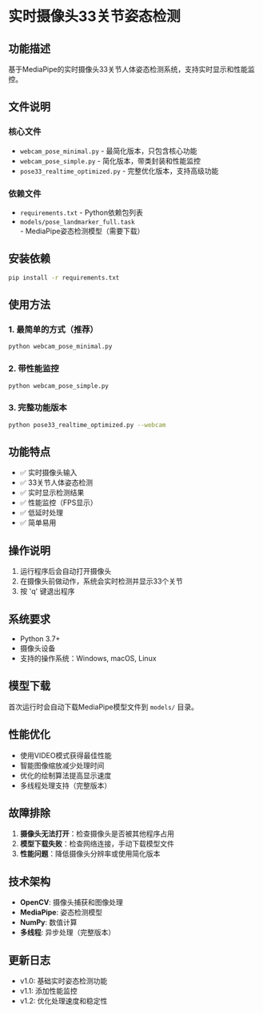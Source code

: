 # 实时摄像头33关节姿态检测

## 功能描述
基于MediaPipe的实时摄像头33关节人体姿态检测系统，支持实时显示和性能监控。

## 文件说明

### 核心文件
- `webcam_pose_minimal.py` - 最简化版本，只包含核心功能
- `webcam_pose_simple.py` - 简化版本，带类封装和性能监控
- `pose33_realtime_optimized.py` - 完整优化版本，支持高级功能

### 依赖文件
- `requirements.txt` - Python依赖包列表
- `models/pose_landmarker_full.task` - MediaPipe姿态检测模型（需要下载）

## 安装依赖

```bash
pip install -r requirements.txt
```

## 使用方法

### 1. 最简单的方式（推荐）
```bash
python webcam_pose_minimal.py
```

### 2. 带性能监控
```bash
python webcam_pose_simple.py
```

### 3. 完整功能版本
```bash
python pose33_realtime_optimized.py --webcam
```

## 功能特点

- ✅ 实时摄像头输入
- ✅ 33关节人体姿态检测
- ✅ 实时显示检测结果
- ✅ 性能监控（FPS显示）
- ✅ 低延时处理
- ✅ 简单易用

## 操作说明

1. 运行程序后会自动打开摄像头
2. 在摄像头前做动作，系统会实时检测并显示33个关节
3. 按 'q' 键退出程序

## 系统要求

- Python 3.7+
- 摄像头设备
- 支持的操作系统：Windows, macOS, Linux

## 模型下载

首次运行时会自动下载MediaPipe模型文件到 `models/` 目录。

## 性能优化

- 使用VIDEO模式获得最佳性能
- 智能图像缩放减少处理时间
- 优化的绘制算法提高显示速度
- 多线程处理支持（完整版本）

## 故障排除

1. **摄像头无法打开**：检查摄像头是否被其他程序占用
2. **模型下载失败**：检查网络连接，手动下载模型文件
3. **性能问题**：降低摄像头分辨率或使用简化版本

## 技术架构

- **OpenCV**: 摄像头捕获和图像处理
- **MediaPipe**: 姿态检测模型
- **NumPy**: 数值计算
- **多线程**: 异步处理（完整版本）

## 更新日志

- v1.0: 基础实时姿态检测功能
- v1.1: 添加性能监控
- v1.2: 优化处理速度和稳定性
